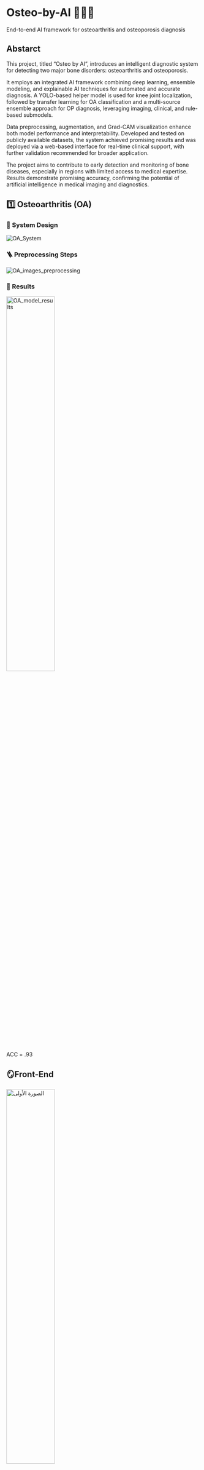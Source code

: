 # Osteo-by-AI 🤖🦴🩻
End-to-end AI framework for osteoarthritis and osteoporosis diagnosis

## Abstarct
This project, titled “Osteo by AI”, introduces an intelligent diagnostic system for detecting two major bone disorders: osteoarthritis and osteoporosis.

It employs an integrated AI framework combining deep learning, ensemble modeling, and explainable AI techniques for automated and accurate diagnosis. A YOLO-based helper model is used for knee joint localization, followed by transfer learning for OA classification and a multi-source ensemble approach for OP diagnosis, leveraging imaging, clinical, and rule-based submodels.

Data preprocessing, augmentation, and Grad-CAM visualization enhance both model performance and interpretability. Developed and tested on publicly available datasets, the system achieved promising results and was deployed via a web-based interface for real-time clinical support, with further validation recommended for broader application.

The project aims to contribute to early detection and monitoring of bone diseases, especially in regions with limited access to medical expertise. Results demonstrate promising accuracy, confirming the potential of artificial intelligence in medical imaging and diagnostics.

## 1️⃣ Osteoarthritis (OA)

### 📄 System Design

![OA_System](images/OA_System.png)

### 🪜 Preprocessing Steps

![OA_images_preprocessing](images/OA_images_preprocessing.png)

### 🔎 Results

<img src="images/OA_model_results.png" alt="OA_model_results" width="50%"/>


ACC = .93

## 🪞Front-End


  <img src="images/Screenshot 2025-09-29 230347.png" alt="الصورة الأولى" width="50%"/>
  <img src="images/Screenshot 2025-09-29 230736.png" alt="الصورة الثانية" width="50%"/>
  <img src="images/Screenshot 2025-09-29 230910.png" alt="الصورة الثالثة" width="50%"/>





## 2️⃣ Osteoporosis (OP)

### 📄 System Design

![OP_System](images/OP_System.png)

### 🪜 Preprocessing Steps (Images)

![OP_images_Preprocessing](images/OP_images_Preprocessing.jpg)

### 🔎 Results (Images Model)

<img src="images/OP_model1_results.jpg" alt="OP_model1_results" width="50%"/>


Acc = .81

### 🔎 Results (Risk Factors Model)

<img src="images/OP_model2_results.jpg" alt="OP_model2_results" width="50%"/>

Acc = .91

### 🪞 Front-End


  <img src="images/Screenshot 2025-09-29 231138.png" alt="الصورة الأولى" width="50%"/>
  <img src="images/Screenshot 2025-09-29 231156.png" alt="الصورة الثانية" width="50%"/>
  <img src="images/Screenshot 2025-09-29 231504.png" alt="الصورة الثالثة" width="50%"/>






## ✨Helper Model : YOLOv8 Training — [Roboflow](https://roboflow.com)

![YOLO_Training](images/YOLO_Training.png)




## Authors

👩🏻‍💻 Rama Amjad Alsadeq
👩🏻‍💻 Oula Saleem Hanandeh
👩🏻‍💻 Shaima Feras Alharahsheh

This project, in its first version, was developed as a fulfillment of the graduation requirements for the Data Science and Artificial Intelligence program at Al al-Bayt University, Jordan, in August 2025.

